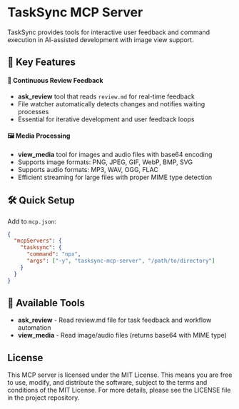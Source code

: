 # TaskSync MCP Server

 TaskSync provides tools for interactive user feedback and command execution in AI-assisted development with image view support.


## 🌟 Key Features

#### 🔄 Continuous Review Feedback
- **ask_review** tool that reads `review.md` for real-time feedback
- File watcher automatically detects changes and notifies waiting processes
- Essential for iterative development and user feedback loops

#### 🖼️ Media Processing
- **view_media** tool for images and audio files with base64 encoding
- Supports image formats: PNG, JPEG, GIF, WebP, BMP, SVG
- Supports audio formats: MP3, WAV, OGG, FLAC
- Efficient streaming for large files with proper MIME type detection

## 🛠️ Quick Setup

</details>

Add to `mcp.json`:
```json
{
  "mcpServers": {
    "tasksync": {
      "command": "npx",
      "args": ["-y", "tasksync-mcp-server", "/path/to/directory"]
    }
  }
}
```
</details>

## 🔨 Available Tools

- **ask_review** - Read review.md file for task feedback and workflow automation
- **view_media** - Read image/audio files (returns base64 with MIME type)

## License

This MCP server is licensed under the MIT License. This means you are free to use, modify, and distribute the software, subject to the terms and conditions of the MIT License. For more details, please see the LICENSE file in the project repository.
